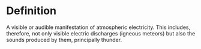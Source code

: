 # Definition

A visible or audible manifestation of atmospheric electricity. This
includes, therefore, not only visible electric discharges (igneous
meteors) but also the sounds produced by them, principally thunder.
